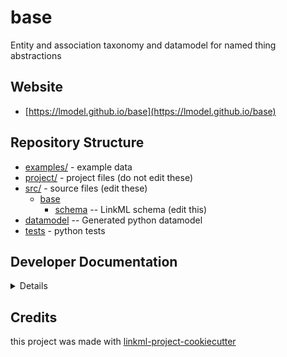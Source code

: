 # base

Entity and association taxonomy and datamodel for named thing abstractions

## Website

* [https://lmodel.github.io/base](https://lmodel.github.io/base)

## Repository Structure

* [examples/](examples/) - example data
* [project/](project/) - project files (do not edit these)
* [src/](src/) - source files (edit these)
    * [base](src/base)
        * [schema](src/base/schema) -- LinkML schema (edit this)
* [datamodel](src/base/datamodel) -- Generated python datamodel
* [tests](tests/) - python tests

## Developer Documentation

<details>
Use the `make` command to generate project artefacts:

- `make all`: make everything
- `make deploy`: deploys site

</details>

## Credits

this project was made with [linkml-project-cookiecutter](https://github.com/linkml/linkml-project-cookiecutter)
